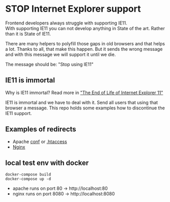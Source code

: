 # STOP Internet Explorer support

Frontend developers always struggle with supporting IE11.  
With supporting IE11 you can not develop anything in State of the art. Rather than it is State of IE11.  

There are many helpers to polyfill those gaps in old browsers and that helps a lot. Thanks to all, that make this happen. 
But it sends the wrong message and with this message we will support it until we die.

The message should be: "Stop using IE11" 

## IE11 is immortal 
Why is IE11 immortal?  Read more in ["The End of Life of Internet Explorer 11"](https://medium.com/@burger.neal/the-end-of-life-of-internet-explorer-11-12736f9ff75f)

IE11 is immortal and we have to deal with it. Send all users that using that browser a message. 
This repo holds some examples how to discontinue the IE11 support.


## Examples of redirects

* Apache [conf](./apache/redirect.conf) or [.htaccess](./public/.htaccess) 
* [Nginx](./nginx/redirect.nginx)


## local test env with docker

```shell script
docker-compose build 
docker-compose up -d 
```
* apache runs on port 80  -> http://localhost:80
* nginx runs on port 8080 -> http://localhost:8080
